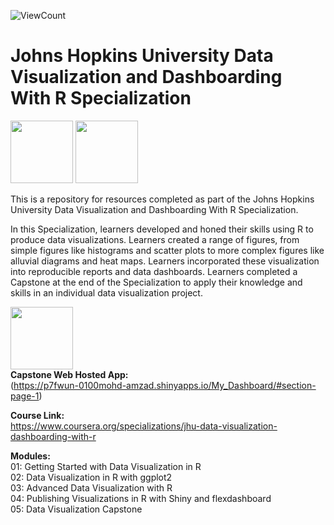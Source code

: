 ![ViewCount](https://views.whatilearened.today/views/github/mattpinkerton/Johns_Hopkins_Data_Visualization_and_Dashboarding_With_R.svg?cache=remove)

# Johns Hopkins University Data Visualization and Dashboarding With R Specialization

<img src="https://user-images.githubusercontent.com/85677826/153603411-dc95a1db-1ec7-4361-a6bc-17d5b2476be7.png" width="100" height="100"> <img src="https://user-images.githubusercontent.com/85677826/153602802-4de23488-4ad9-48ef-bbde-58d093c416ea.png" width="100" height="100">

This is a repository for resources completed as part of the Johns Hopkins University Data Visualization and Dashboarding With R Specialization.

In this Specialization, learners developed and honed their skills using R
to produce data visualizations. Learners created a range of figures,
from simple figures like histograms and scatter plots to more complex
figures like alluvial diagrams and heat maps. Learners incorporated
these visualization into reproducible reports and data dashboards.
Learners completed a Capstone at the end of the Specialization to
apply their knowledge and skills in an individual data visualization
project.

<img src="https://user-images.githubusercontent.com/85677826/153673123-c817a002-a293-469b-9b74-ee0cf116ad5b.png" width="100" height="100"> \
**Capstone Web Hosted App:**\
(https://p7fwun-0100mohd-amzad.shinyapps.io/My_Dashboard/#section-page-1)

**Course Link:**\
https://www.coursera.org/specializations/jhu-data-visualization-dashboarding-with-r

**Modules:**\
01: Getting Started with Data Visualization in R\
02: Data Visualization in R with ggplot2\
03: Advanced Data Visualization with R\
04: Publishing Visualizations in R with Shiny and flexdashboard\
05: Data Visualization Capstone

